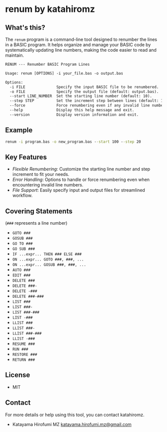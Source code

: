 # renum by katahiromz

## What's this?

The `renum` program is a command-line tool designed to renumber the lines in a BASIC program.
It helps organize and manage your BASIC code by systematically updating line numbers,
making the code easier to read and maintain.

```txt
RENUM --- Renumber BASIC Program Lines

Usage: renum [OPTIONS] -i your_file.bas -o output.bas

Options:
  -i FILE              Specify the input BASIC file to be renumbered.
  -o FILE              Specify the output file (default: output.bas).
  --start LINE_NUMBER  Set the starting line number (default: 10).
  --step STEP          Set the increment step between lines (default: 10).
  --force              Force renumbering even if any invalid line number.
  --help               Display this help message and exit.
  --version            Display version information and exit.
```

## Example

```cmd
renum -i program.bas -o new_program.bas --start 100 --step 20
```

## Key Features

- *Flexible Renumbering*: Customize the starting line number and step increment to fit your needs.
- *Error Handling*: Options to handle or force renumbering even when encountering invalid line numbers.
- *File Support*: Easily specify input and output files for streamlined workflow.

## Covering Statements

(`###` represents a line number)

- `GOTO ###`
- `GOSUB ###`
- `GO TO ###`
- `GO SUB ###`
- `IF ...expr... THEN ### ELSE ###`
- `ON ...expr... GOTO ###, ###, ...`
- `ON ...expr... GOSUB ###, ###, ...`
- `AUTO ###`
- `EDIT ###`
- `DELETE ###`
- `DELETE ###-`
- `DELETE -###`
- `DELETE ###-###`
- `LIST ###`
- `LIST ###-`
- `LIST ###-###`
- `LIST -###`
- `LLIST ###`
- `LLIST ###-`
- `LLIST ###-###`
- `LLIST -###`
- `RESUME ###`
- `RUN ###`
- `RESTORE ###`
- `RETURN ###`

## License

- MIT

## Contact

For more details or help using this tool, you can contact katahiromz.

- Katayama Hirofumi MZ <katayama.hirofumi.mz@gmail.com>
